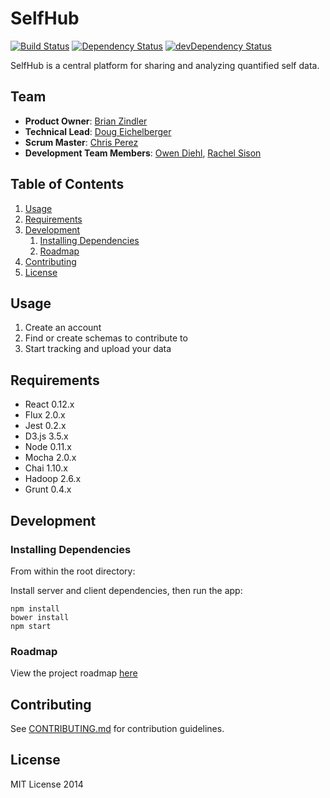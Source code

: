 SelfHub
=======
[![Build Status](https://travis-ci.org/selfhub/selfhub.svg)](https://travis-ci.org/selfhub/selfhub) [![Dependency Status](https://david-dm.org/selfhub/selfhub.svg)](https://david-dm.org/selfhub/selfhub) [![devDependency Status](https://david-dm.org/selfhub/selfhub/dev-status.svg)](https://david-dm.org/selfhub/selfhub#info=devDependencies)

SelfHub is a central platform for sharing and analyzing quantified self data.

## Team

  - __Product Owner__: [Brian Zindler](https://github.com/zindlerb)
  - __Technical Lead__: [Doug Eichelberger](https://github.com/dduugg)
  - __Scrum Master__: [Chris Perez](https://github.com/cmperez)
  - __Development Team Members__: [Owen Diehl](https://github.com/owen-d), [Rachel Sison](https://github.com/rachelsison)

## Table of Contents

1. [Usage](#Usage)
1. [Requirements](#requirements)
1. [Development](#development)
    1. [Installing Dependencies](#installing-dependencies)
    1. [Roadmap](#roadmap)
1. [Contributing](#contributing)
1. [License](#license)

## Usage

1. Create an account
2. Find or create schemas to contribute to
3. Start tracking and upload your data

## Requirements

- React 0.12.x
- Flux 2.0.x
- Jest 0.2.x
- D3.js 3.5.x
- Node 0.11.x
- Mocha 2.0.x
- Chai 1.10.x
- Hadoop 2.6.x
- Grunt 0.4.x

## Development

### Installing Dependencies
From within the root directory:

Install server and client dependencies, then run the app:

```
npm install
bower install
npm start
```

### Roadmap

View the project roadmap [here](https://github.com/selfhub/selfhub/issues)

## Contributing

See [CONTRIBUTING.md](CONTRIBUTING.md) for contribution guidelines.

## License

MIT License 2014